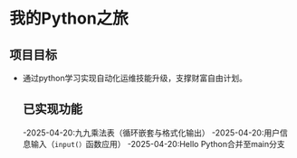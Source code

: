 # 我的Python之旅
## 项目目标
   - 通过python学习实现自动化运维技能升级，支撑财富自由计划。

     ## 已实现功能
     -2025-04-20:九九乘法表（循环嵌套与格式化输出）
     -2025-04-20:用户信息输入（`input(）`函数应用）
     -2025-04-20:Hello Python合并至main分支

